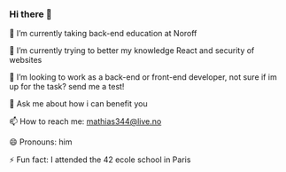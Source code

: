 ### Hi there 👋

🔭 I’m currently taking back-end education at Noroff

🌱 I’m currently trying to better my knowledge React and security of websites

👯 I’m looking to work as a back-end or front-end developer, not sure if im up for the task? send me a test!

💬 Ask me about how i can benefit you

📫 How to reach me: mathias344@live.no

😄 Pronouns: him

⚡ Fun fact: I attended the 42 ecole school in Paris
